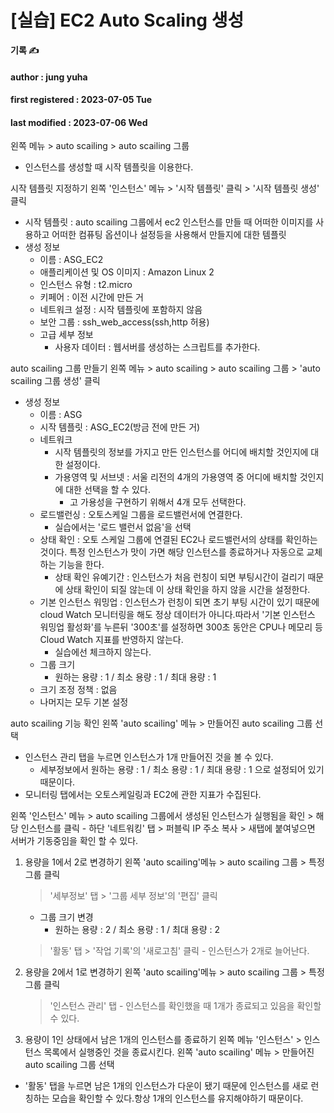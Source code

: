 # \[실습] EC2 Auto Scaling 생성

**기록 ✍️**

#### author : jung yuha

#### first registered : 2023-07-05 Tue

#### last modified : 2023-07-06 Wed



왼쪽 메뉴 > auto scailing > auto scailing 그룹

* 인스턴스를 생성할 때 시작 템플릿을 이용한다.

시작 템플릿 지정하기 왼쪽 '인스턴스' 메뉴 > '시작 템플릿' 클릭 > '시작 템플릿 생성' 클릭

* 시작 템플릿 : auto scailing 그룹에서 ec2 인스턴스를 만들 때 어떠한 이미지를 사용하고 어떠한 컴퓨팅 옵션이나 설정등을 사용해서 만들지에 대한 템플릿
* 생성 정보
  * 이름 : ASG\_EC2
  * 애플리케이션 및 OS 이미지 : Amazon Linux 2
  * 인스턴스 유형 : t2.micro
  * 키페어 : 이전 시간에 만든 거
  * 네트워크 설정 : 시작 템플릿에 포함하지 않음
  * 보안 그룹 : ssh\_web\_access(ssh,http 허용)
  * 고급 세부 정보
    * 사용자 데이터 : 웹서버를 생성하는 스크립트를 추가한다.

auto scailing 그룹 만들기 왼쪽 메뉴 > auto scailing > auto scailing 그룹 > 'auto scailing 그룹 생성' 클릭

* 생성 정보
  * 이름 : ASG
  * 시작 템플릿 : ASG\_EC2(방금 전에 만든 거)
  * 네트워크
    * 시작 템플릿의 정보를 가지고 만든 인스턴스를 어디에 배치할 것인지에 대한 설정이다.
    * 가용영역 및 서브넷 : 서울 리전의 4개의 가용영역 중 어디에 배치할 것인지에 대한 선택을 할 수 있다.
      * 고 가용성을 구현하기 위해서 4개 모두 선택한다.
  * 로드밸런싱 : 오토스케일 그룹을 로드밸런서에 연결한다.
    * 실습에서는 '로드 밸런서 없음'을 선택
  * 상태 확인 : 오토 스케일 그룹에 연결된 EC2나 로드밸런서의 상태를 확인하는 것이다. 특정 인스턴스가 맛이 가면 해당 인스턴스를 종료하거나 자동으로 교체하는 기능을 한다.
    * 상태 확인 유예기간 : 인스턴스가 처음 런칭이 되면 부팅시간이 걸리기 때문에 상태 확인이 되질 않는데 이 상태 확인을 하지 않을 시간을 설정한다.
  * 기본 인스턴스 워밍업 : 인스턴스가 런칭이 되면 초기 부팅 시간이 있기 때문에 cloud Watch 모니터링을 해도 정상 데이터가 아니다.따라서 '기본 인스턴스 워밍업 활성화'를 누른뒤 '300초'를 설정하면 300초 동안은 CPU나 메모리 등 Cloud Watch 지표를 반영하지 않는다.
    * 실습에선 체크하지 않는다.
  * 그룹 크기
    * 원하는 용량 : 1 / 최소 용량 : 1 / 최대 용량 : 1
  * 크기 조정 정책 : 없음
  * 나머지는 모두 기본 설정

auto scailing 기능 확인 왼쪽 'auto scailing' 메뉴 > 만들어진 auto scailing 그룹 선택

* 인스턴스 관리 탭을 누르면 인스턴스가 1개 만들어진 것을 볼 수 있다.
  * 세부정보에서 원하는 용량 : 1 / 최소 용량 : 1 / 최대 용량 : 1 으로 설정되어 있기 때문이다.
* 모니터링 탭에서는 오토스케일링과 EC2에 관한 지표가 수집된다.

왼쪽 '인스턴스' 메뉴 > auto scailing 그룹에서 생성된 인스턴스가 실행됨을 확인 > 해당 인스턴스를 클릭 - 하단 '네트워킹' 탭 > 퍼블릭 IP 주소 복사 > 새탭에 붙여넣으면 서버가 기동중임을 확인 할 수 있다.

1.  용량을 1에서 2로 변경하기 왼쪽 'auto scailing'메뉴 > auto scailing 그룹 > 특정 그룹 클릭

    > '세부정보' 탭 > '그룹 세부 정보'의 '편집' 클릭

    * 그룹 크기 변경
      * 원하는 용량 : 2 / 최소 용량 : 1 / 최대 용량 : 2

    > '활동' 탭 > '작업 기록'의 '새로고침' 클릭 - 인스턴스가 2개로 늘어난다.
2.  용량을 2에서 1로 변경하기 왼쪽 'auto scailing'메뉴 > auto scailing 그룹 > 특정 그룹 클릭

    > '인스턴스 관리' 탭 - 인스턴스를 확인했을 때 1개가 종료되고 있음을 확인할 수 있다.
3. 용량이 1인 상태에서 남은 1개의 인스턴스를 종료하기 왼쪽 메뉴 '인스턴스' > 인스턴스 목록에서 실행중인 것을 종료시킨다. 왼쪽 'auto scailing' 메뉴 > 만들어진 auto scailing 그룹 선택

* '활동' 탭을 누르면 남은 1개의 인스턴스가 다운이 됐기 때문에 인스턴스를 새로 런칭하는 모습을 확인할 수 있다.항상 1개의 인스턴스를 유지해야하기 때문이다.
